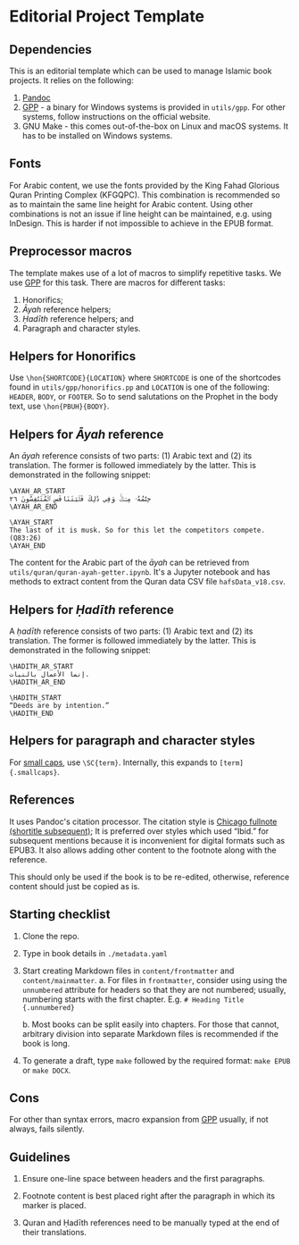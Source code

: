 
# Editorial Project Template

## Dependencies

This is an editorial template which can be used to manage Islamic book projects.
It relies on the following:

1. [Pandoc]
2. [GPP] - a binary for Windows systems is provided in `utils/gpp`. For other systems, follow instructions on the official website.
3. GNU Make - this comes out-of-the-box on Linux and macOS systems. It has to be installed on Windows systems.

## Fonts

For Arabic content, we use the fonts provided by the King Fahad Glorious Quran Printing Complex (KFGQPC).
This combination is recommended so as to maintain the same line height for Arabic content.
Using other combinations is not an issue if line height can be maintained, e.g. using InDesign.
This is harder if not impossible to achieve in the EPUB format.

## Preprocessor macros

The template makes use of a lot of macros to simplify repetitive tasks.
We use [GPP] for this task.
There are macros for different tasks:

1. Honorifics;
2. *Āyah* reference helpers;
3. *Ḥadīth* reference helpers; and
3. Paragraph and character styles.

## Helpers for Honorifics

Use `\hon{SHORTCODE}{LOCATION}` where `SHORTCODE` is one of the shortcodes found
in `utils/gpp/honorifics.pp` and `LOCATION` is one of the following: `HEADER`,
`BODY`, or `FOOTER`. So to send salutations on the Prophet in the body text, use
`\hon{PBUH}{BODY}`.

## Helpers for *Āyah* reference

An *āyah* reference consists of two parts: (1) Arabic text and (2) its translation.
The former is followed immediately by the latter.
This is demonstrated in the following snippet:

```
\AYAH_AR_START
خِتَٰمُهُۥ مِسۡكٞۚ وَفِي ذَٰلِكَ فَلۡيَتَنَافَسِ ٱلۡمُتَنَٰفِسُونَ ٢٦
\AYAH_AR_END

\AYAH_START
The last of it is musk. So for this let the competitors compete. (Q83:26)
\AYAH_END
```

The content for the Arabic part of the *āyah* can be retrieved from `utils/quran/quran-ayah-getter.ipynb`.
It's a Jupyter notebook and has methods to extract content from the Quran data CSV file `hafsData_v18.csv`.

## Helpers for *Ḥadīth* reference

A *ḥadīth* reference consists of two parts: (1) Arabic text and (2) its translation.
The former is followed immediately by the latter.
This is demonstrated in the following snippet:

```
\HADITH_AR_START
إنما الأعمال بالنيات.
\HADITH_AR_END

\HADITH_START
“Deeds are by intention.”
\HADITH_END
```

## Helpers for paragraph and character styles

For [small caps], use `\SC{term}`.
Internally, this expands to `[term]{.smallcaps}`.

## References

It uses Pandoc's citation processor.
The citation style is [Chicago fullnote (shortitle subsequent)];
It is preferred over styles which used “Ibid.” for subsequent mentions because it is inconvenient for digital formats such as EPUB3.
It also allows adding other content to the footnote along with the reference.

This should only be used if the book is to be re-edited, otherwise, reference content should just be copied as is.

## Starting checklist

1. Clone the repo.

2. Type in book details in `./metadata.yaml`

3. Start creating Markdown files in `content/frontmatter` and `content/mainmatter`.
   a.  For files in `frontmatter`, consider using using the `unnumbered` attribute for headers so that they are not numbered; usually, numbering starts with the first chapter. E.g. `# Heading Title {.unnumbered}`

   b.  Most books can be split easily into chapters. For those that cannot,
   arbitrary division into separate Markdown files is recommended if the book is long.

4. To generate a draft, type `make` followed by the required format: `make EPUB` or `make DOCX`.

## Cons

For other than syntax errors, macro expansion from [GPP] usually, if not always, fails silently.

[Pandoc]: https://pandoc.org/
[GPP]: https://files.nothingisreal.com/software/gpp/gpp.html
[Chicago fullnote (shortitle subsequent)]: https://www.zotero.org/styles/chicago-fullnote-bibliography-short-title-subsequent
[small caps]: https://en.wikipedia.org/wiki/Small_caps

## Guidelines

1. Ensure one-line space between headers and the first paragraphs.

2. Footnote content is best placed right after the paragraph in which its marker is placed.

3. Quran and Ḥadīth references need to be manually typed at the end of their translations.
